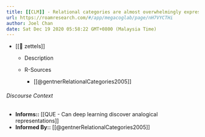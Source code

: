 ```yaml
---
title: [[CLM]] - Relational categories are almost overwhelmingly expressed as verbs
url: https://roamresearch.com/#/app/megacoglab/page/nH7VYCTHi
author: Joel Chan
date: Sat Dec 19 2020 05:58:22 GMT+0800 (Malaysia Time)
---
```


- [[🌲 zettels]]

    - Description

    - R-Sources

        - [[@gentnerRelationalCategories2005]]

###### Discourse Context

- **Informs::** [[QUE - Can deep learning discover analogical representations]]
- **Informed By::** [[@gentnerRelationalCategories2005]]

